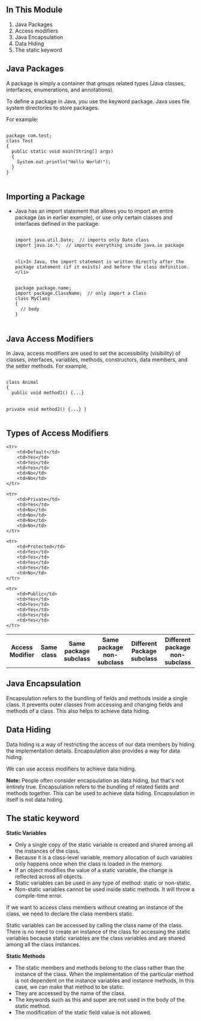 <!DOCTYPE html>
<html>
<head>
<title>Java-Encapsulation</title>
</head>
<body>

<h2>In This Module</h2>
<ol>
	<li>Java Packages</li>
    <li>Access modifiers</li>
    <li>Java Encapsulation</li>
    <li>Data Hiding</li>
    <li>The static keyword</li>
</ol>

<h2>Java Packages</h2>
<p>A package is simply a container that groups related types (Java classes, interfaces, enumerations, and annotations).</p>

<p>To define a package in Java, you use the keyword package. Java uses file system directories to store packages.</p>
<p>For example:</p>
<pre>
<code>
package com.test;
class Test
{
  public static void main(String[] args)
  {
    System.out.println("Hello World!");
  }
}
</code>
</pre>

<h2>Importing a Package</h2>
<ul>
	<li>Java has an import statement that allows you to import an entire package (as in earlier example), or use only certain classes and interfaces defined in the package.</li>
<pre>
<code>
import java.util.Date;  // imports only Date class
import java.io.*;  // imports everything inside java.io package
</code>
</pre>

	<li>In Java, the import statement is written directly after the package statement (if it exists) and before the class definition.</li>
<pre>
<code>
package package.name;
import package.ClassName;  // only import a Class
class MyClass
{
  // body
}
</code>
</pre>
</ul>

<h2>Java Access Modifiers</h2>
<p>In Java, access modifiers are used to set the accessibility (visibility) of classes, interfaces, variables, methods, constructors, data members, and the setter methods. For example,</p>
<pre>
<code>
class Animal
{
  public void method1() {...}
  
  private void method2() {...}
}
</code>
</pre>

<h2>Types of Access Modifiers</h2>
<table>
	<tr>
    	<th>Access Modifier</th>
    	<th>Same class</th>
    	<th>Same package subclass</th>
        <th>Same package non-subclass</th>
        <th>Different Package subclass</th>
        <th>Different package non-subclass</th>
    </tr>
    
    <tr>
    	<td>Default</td>
    	<td>Yes</td>
    	<td>Yes</td>
        <td>Yes</td>
    	<td>No</td>
    	<td>No</td>
  	</tr>
    
    <tr>
    	<td>Private</td>
    	<td>Yes</td>
    	<td>No</td>
        <td>No</td>
    	<td>No</td>
    	<td>No</td>
  	</tr>
    
    <tr>
    	<td>Protected</td>
    	<td>Yes</td>
    	<td>Yes</td>
        <td>Yes</td>
    	<td>Yes</td>
    	<td>No</td>
  	</tr>
    
    <tr>
    	<td>Public</td>
    	<td>Yes</td>
    	<td>Yes</td>
        <td>Yes</td>
    	<td>Yes</td>
    	<td>Yes</td>
  	</tr>
</table>

<h2>Java Encapsulation</h2>
<p>Encapsulation refers to the bundling of fields and methods inside a single class. It prevents outer classes from accessing and changing fields and methods of a class. This also helps to achieve data hiding.</p>

<h2>Data Hiding</h2>
<p>Data hiding is a way of restricting the access of our data members by hiding the implementation details. Encapsulation also provides a way for data hiding.</p>
<p>We can use access modifiers to achieve data hiding.</p>
<p><b>Note:</b> People often consider encapsulation as data hiding, but that's not entirely true. Encapsulation refers to the bundling of related fields and methods together. This can be used to achieve data hiding. Encapsulation in itself is not data hiding.</p>

<h2>The static keyword</h2>
<p><b>Static Variables</b></p>
<ul>
	<li>Only a single copy of the static variable is created and shared among all the instances of the class.</li>
    <li>Because it is a class-level variable, memory allocation of such variables only happens once when the class is loaded in the memory.</li>
    <li>If an object modifies the value of a static variable, the change is reflected across all objects.</li>
    <li>Static variables can be used in any type of method: static or non-static.</li>
    <li>Non-static variables cannot be used inside static methods. It will throw a compile-time error.</li>
</ul>
<p>If we want to access class members without creating an instance of the class, we need to declare the class members static.</p>
<p>Static variables can be accessed by calling the class name of the class. There is no need to create an instance of the class for accessing the static variables because static variables are the class variables and are shared among all the class instances.</p>

<p><b>Static Methods</b></p>
<ul>
	<li>The static members and methods belong to the class rather than the instance of the class. When the implementation of the particular method is not dependent on the instance variables and instance methods, In this case, we can make that method to be static.</li>
    <li>They are accessed by the name of the class.</li>
    <li>The keywords such as this and super are not used in the body of the static method.</li>
    <li>The modification of the static field value is not allowed.</li>
</ul>

</body>
</html>
